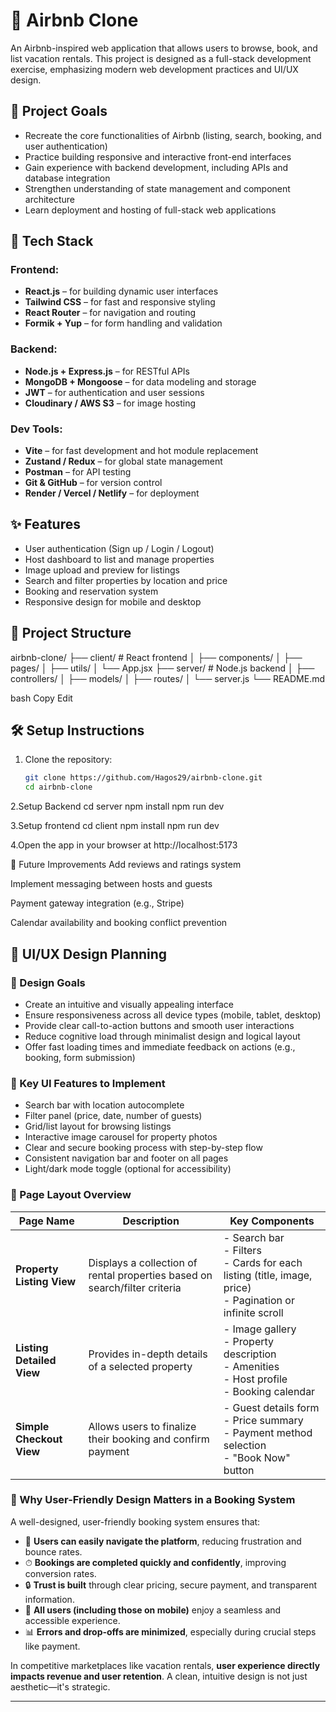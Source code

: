 # 🏡 Airbnb Clone

An Airbnb-inspired web application that allows users to browse, book, and list vacation rentals. This project is designed as a full-stack development exercise, emphasizing modern web development practices and UI/UX design.

## 🚀 Project Goals

- Recreate the core functionalities of Airbnb (listing, search, booking, and user authentication)
- Practice building responsive and interactive front-end interfaces
- Gain experience with backend development, including APIs and database integration
- Strengthen understanding of state management and component architecture
- Learn deployment and hosting of full-stack web applications

## 🔧 Tech Stack

### Frontend:
- **React.js** – for building dynamic user interfaces
- **Tailwind CSS** – for fast and responsive styling
- **React Router** – for navigation and routing
- **Formik + Yup** – for form handling and validation

### Backend:
- **Node.js + Express.js** – for RESTful APIs
- **MongoDB + Mongoose** – for data modeling and storage
- **JWT** – for authentication and user sessions
- **Cloudinary / AWS S3** – for image hosting

### Dev Tools:
- **Vite** – for fast development and hot module replacement
- **Zustand / Redux** – for global state management
- **Postman** – for API testing
- **Git & GitHub** – for version control
- **Render / Vercel / Netlify** – for deployment

## ✨ Features

- User authentication (Sign up / Login / Logout)
- Host dashboard to list and manage properties
- Image upload and preview for listings
- Search and filter properties by location and price
- Booking and reservation system
- Responsive design for mobile and desktop

## 📂 Project Structure

airbnb-clone/
├── client/ # React frontend
│ ├── components/
│ ├── pages/
│ ├── utils/
│ └── App.jsx
├── server/ # Node.js backend
│ ├── controllers/
│ ├── models/
│ ├── routes/
│ └── server.js
└── README.md

bash
Copy
Edit


## 🛠 Setup Instructions

1. Clone the repository:
   ```bash
   git clone https://github.com/Hagos29/airbnb-clone.git
   cd airbnb-clone

2.Setup Backend
cd server
npm install
npm run dev

3.Setup frontend
cd client
npm install
npm run dev

4.Open the app in your browser at http://localhost:5173

📌 Future Improvements
Add reviews and ratings system

Implement messaging between hosts and guests

Payment gateway integration (e.g., Stripe)

Calendar availability and booking conflict prevention


## 🎨 UI/UX Design Planning

### 🎯 Design Goals

- Create an intuitive and visually appealing interface
- Ensure responsiveness across all device types (mobile, tablet, desktop)
- Provide clear call-to-action buttons and smooth user interactions
- Reduce cognitive load through minimalist design and logical layout
- Offer fast loading times and immediate feedback on actions (e.g., booking, form submission)

### 🧩 Key UI Features to Implement

- Search bar with location autocomplete
- Filter panel (price, date, number of guests)
- Grid/list layout for browsing listings
- Interactive image carousel for property photos
- Clear and secure booking process with step-by-step flow
- Consistent navigation bar and footer on all pages
- Light/dark mode toggle (optional for accessibility)

### 📄 Page Layout Overview

| Page Name               | Description                                                                 | Key Components                                                   |
|-------------------------|-----------------------------------------------------------------------------|------------------------------------------------------------------|
| **Property Listing View**   | Displays a collection of rental properties based on search/filter criteria | - Search bar<br>- Filters<br>- Cards for each listing (title, image, price)<br>- Pagination or infinite scroll |
| **Listing Detailed View**   | Provides in-depth details of a selected property                           | - Image gallery<br>- Property description<br>- Amenities<br>- Host profile<br>- Booking calendar |
| **Simple Checkout View**    | Allows users to finalize their booking and confirm payment                 | - Guest details form<br>- Price summary<br>- Payment method selection<br>- "Book Now" button |

### 🤝 Why User-Friendly Design Matters in a Booking System

A well-designed, user-friendly booking system ensures that:

- 🧭 **Users can easily navigate the platform**, reducing frustration and bounce rates.
- ⏱ **Bookings are completed quickly and confidently**, improving conversion rates.
- 🔒 **Trust is built** through clear pricing, secure payment, and transparent information.
- 📱 **All users (including those on mobile)** enjoy a seamless and accessible experience.
- 📊 **Errors and drop-offs are minimized**, especially during crucial steps like payment.

In competitive marketplaces like vacation rentals, **user experience directly impacts revenue and user retention**. A clean, intuitive design is not just aesthetic—it's strategic.

---
